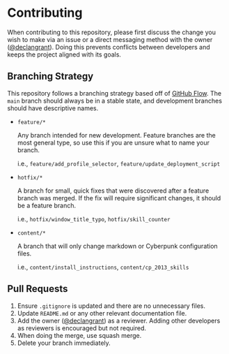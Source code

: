 # Contributing

When contributing to this repository, please first discuss the change you wish to make via an issue or a direct messaging method with the owner ([@declangrant](https://github.com/declangrant)).
Doing this prevents conflicts between developers and keeps the project aligned with its goals.

## Branching Strategy

This repository follows a branching strategy based off of [GitHub Flow](https://githubflow.github.io/).
The `main` branch should always be in a stable state, and development branches should have descriptive names.

- `feature/*`
  
  Any branch intended for new development.
  Feature branches are the most general type, so use this if you are unsure what to name your branch.
  
  i.e., `feature/add_profile_selector`, `feature/update_deployment_script`

- `hotfix/*`

  A branch for small, quick fixes that were discovered after a feature branch was merged.
  If the fix will require significant changes, it should be a feature branch.
  
  i.e., `hotfix/window_title_typo`, `hotfix/skill_counter`

- `content/*`

  A branch that will only change markdown or Cyberpunk configuration files.
  
  i.e., `content/install_instructions`, `content/cp_2013_skills`

## Pull Requests

1. Ensure `.gitignore` is updated and there are no unnecessary files.
2. Update `README.md` or any other relevant documentation file.
3. Add the owner ([@declangrant](https://github.com/declangrant)) as a reviewer. Adding other developers as reviewers is encouraged but not required.
4. When doing the merge, use squash merge.
5. Delete your branch immediately.
